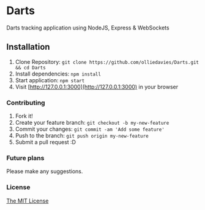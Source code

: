 # Darts
Darts tracking application using NodeJS, Express &amp; WebSockets

## Installation
1. Clone Repository: `git clone https://github.com/olliedavies/Darts.git && cd Darts`
2. Install dependencies: `npm install`
3. Start application: `npm start`
4. Visit [http://127.0.0.1:3000](http://127.0.0.1:3000) in your browser

### Contributing

1. Fork it!
2. Create your feature branch: `git checkout -b my-new-feature`
3. Commit your changes: `git commit -am 'Add some feature'`
4. Push to the branch: `git push origin my-new-feature`
5. Submit a pull request :D

### Future plans

Please make any suggestions.

### License

[The MIT License](https://github.com/mrvautin/adminMongo/tree/master/LICENSE)
